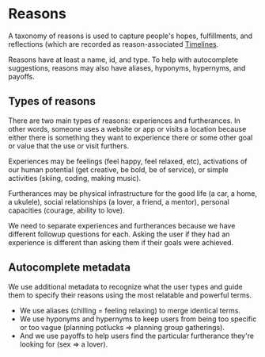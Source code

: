 # Reasons

A taxonomy of reasons is used to capture people's hopes, fulfillments, and reflections (which are recorded as reason-associated  [Timelines](Timeline.md).

Reasons have at least a name, id, and type. To help with autocomplete suggestions, reasons may also have aliases, hyponyms, hypernyms, and payoffs.


## Types of reasons

There are two main types of reasons:  experiences and furtherances.  In other words, someone uses a website or app or visits a location because either there is something they want to experience there or some other goal or value that the use or visit furthers.

Experiences may be feelings (feel happy, feel relaxed, etc), activations of our human potential (get creative, be bold, be of service), or simple activities (skiing, coding, making music).

Furtherances may be physical infrastructure for the good life (a car, a home, a ukulele), social relationships (a lover, a friend, a mentor), personal capacities (courage, ability to love).

We need to separate experiences and furtherances because we have different followup questions for each.  Asking the user if they had an experience is different than asking them if their goals were achieved.


## Autocomplete metadata

We use additional metadata to recognize what the user types and guide them to specify their reasons using the most relatable and powerful terms.

* We use aliases (chilling = feeling relaxing) to merge identical terms.
* We use hyponyms and hypernyms to keep users from being too specific or too vague (planning potlucks => planning group gatherings).  
* And we use payoffs to help users find the particular furtherance they're looking for (sex => a lover).
